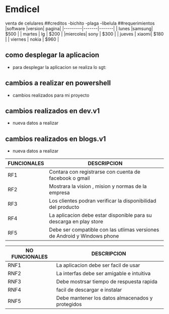 # Emdicel
venta de celulares
##creditos
 -bichito
 -plaga
 -libelula
##requerimientos
|software |version| pagina|
|---------|-------|-------|
| lunes   |samsung|  $500 |
| martes  | lg    |  $200 |
|miercoles| sony  |  $300 |
| jueves  | xiaomi|  $180 |
| viernes | nokia |  $960 |
## como desplegar la aplicacion 
- para desplegar la aplicacion se realiza lo sgt:

## cambios a realizar en powershell 
- cambios realizados para mi proyecto

## cambios realizados en dev.v1
- nueva datos a realizar

## cambios realizados en blogs.v1
- nueva datos a realizar

|FUNCIONALES      |DESCRIPCION|
|-----------------|-----------|
| RF1             |Contara con registrarse con cuenta de facebook o gmail      |
| RF2             |Mostrara la vision , mision y normas de la empresa          |
| RF3             |Los clientes podran verificar la disponibilidad del producto|
| RF4             |La aplicacion debe estar disponible para su descarga en play store|
| RF5             |Debe ser compatible con las utlimas versiones de Android y Windows phone |

|NO FUNCIONALES   |DESCRIPCION|
|-----------------|-----------|
| RNF1            |La aplicacion debe ser facil de usar                        |
| RNF2            |La interfas debe ser amigable e intuitiva                   |
| RNF3            |Debe mostrsar tiempo de respuesta rapida                    |
| RNF4            |facil de descargar e instalar                               |
| RNF5            |Debe mantener los datos almacenados y protegidos            |